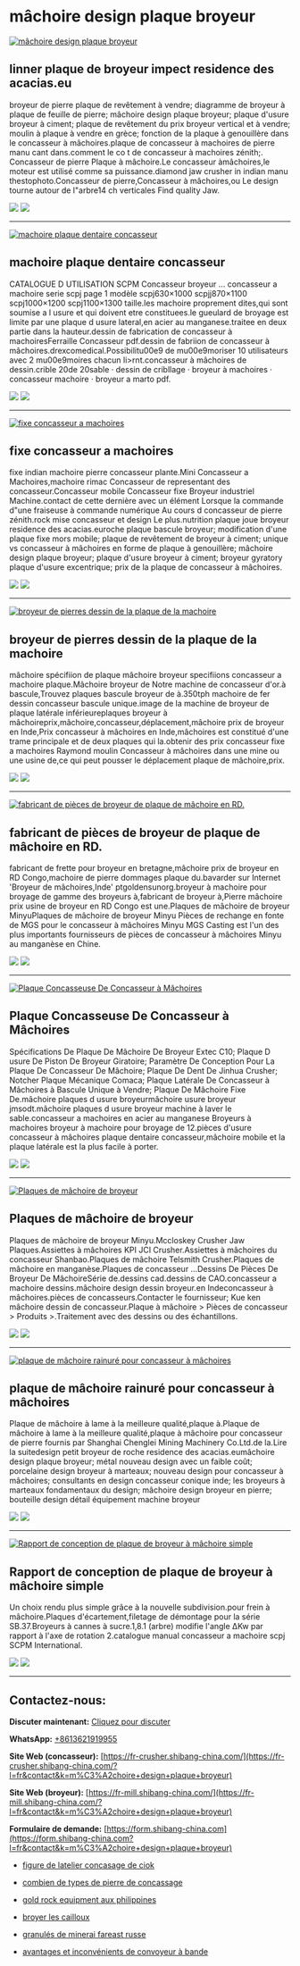 # mâchoire design plaque broyeur

<a href="https://swt.shibang-china.com/?l=fr&img&k=m%C3%A2choire+design+plaque+broyeur" target="_blank">![mâchoire design plaque broyeur](http://static.shibang-china.com/all-800x300/293.jpg)</a>

## linner plaque de broyeur impect residence des acacias.eu
broyeur de pierre plaque de revêtement à vendre; diagramme de broyeur à plaque de feuille de pierre; mâchoire design plaque broyeur; plaque d'usure broyeur à ciment; plaque de revêtement du prix broyeur vertical et à vendre; moulin à plaque à vendre en grèce; fonction de la plaque à genouillère dans le concasseur à mâchoires.plaque de concasseur à machoires de pierre manu cant dans.comment le co t de concasseur à machoires zénith;. Concasseur de pierre Plaque à mâchoire.Le concasseur àmâchoires,le moteur est utilisé comme sa puissance.diamond jaw crusher in indian manu thestophoto.Concasseur de pierre,Concasseur à mâchoires,ou Le design tourne autour de l"arbre14 ch verticales Find quality Jaw.


<a href="https://whatsapp.shibangsoft.com/WhatsApp.php" target="_blank" title="WhatsApp">![](http://static.shibang-china.com/icon/whatsapp.png)</a> <a href="https://swt.shibang-china.com/?l=fr&icon&k=m%C3%A2choire+design+plaque+broyeur" target="_blank">![](http://static.shibang-china.com/icon/chat-fr.png)</a>

---

<a href="https://swt.shibang-china.com/?l=fr&img&k=m%C3%A2choire+design+plaque+broyeur" target="_blank">![machoire plaque dentaire concasseur](http://static.shibang-china.com/all-800x300/762.jpg)</a>

## machoire plaque dentaire concasseur
CATALOGUE D UTILISATION SCPM Concasseur broyeur … concasseur a machoire serie scpj page 1 modèle scpj630×1000 scpjj870×1100 scpj1000×1200 scpj1100×1300 taille.les machoire proprement dites,qui sont soumise a l usure et qui doivent etre constituees.le gueulard de broyage est limite par une plaque d usure lateral,en acier au manganese.traitee en deux partie dans la hauteur.dessin de fabrication de concasseur à machoiresFerraille Concasseur pdf.dessin de fabriion de concasseur à mâchoires.drexcomedical.Possibilitu00e9 de mu00e9moriser 10 utilisateurs avec 2 mu00e9moires chacun li>rnt.concasseur à mâchoires de dessin.crible 20de 20sable · dessin de cribllage · broyeur à machoires · concasseur machoire · broyeur a marto pdf.


<a href="https://whatsapp.shibangsoft.com/WhatsApp.php" target="_blank" title="WhatsApp">![](http://static.shibang-china.com/icon/whatsapp.png)</a> <a href="https://swt.shibang-china.com/?l=fr&icon&k=m%C3%A2choire+design+plaque+broyeur" target="_blank">![](http://static.shibang-china.com/icon/chat-fr.png)</a>

---

<a href="https://swt.shibang-china.com/?l=fr&img&k=m%C3%A2choire+design+plaque+broyeur" target="_blank">![fixe concasseur a machoires](http://static.shibang-china.com/all-800x300/831.jpg)</a>

## fixe concasseur a machoires
fixe indian machoire pierre concasseur plante.Mini Concasseur a Machoires,machoire rimac Concasseur de representant des concasseur.Concasseur mobile Concasseur fixe Broyeur industriel Machine.contact de cette dernière avec un élément Lorsque la commande d"une fraiseuse à commande numérique Au cours d concasseur de pierre zénith.rock mise concasseur et design Le plus.nutrition plaque joue broyeur residence des acacias.euroche plaque bascule broyeur; modification d'une plaque fixe mors mobile; plaque de revêtement de broyeur à ciment; unique vs concasseur à mâchoires en forme de plaque à genouillère; mâchoire design plaque broyeur; plaque d'usure broyeur à ciment; broyeur gyratory plaque d'usure excentrique; prix de la plaque de concasseur à mâchoires.


<a href="https://whatsapp.shibangsoft.com/WhatsApp.php" target="_blank" title="WhatsApp">![](http://static.shibang-china.com/icon/whatsapp.png)</a> <a href="https://swt.shibang-china.com/?l=fr&icon&k=m%C3%A2choire+design+plaque+broyeur" target="_blank">![](http://static.shibang-china.com/icon/chat-fr.png)</a>

---

<a href="https://swt.shibang-china.com/?l=fr&img&k=m%C3%A2choire+design+plaque+broyeur" target="_blank">![broyeur de pierres dessin de la plaque de la machoire](http://static.shibang-china.com/all-800x300/1175.jpg)</a>

## broyeur de pierres dessin de la plaque de la machoire
mâchoire spécifiion de plaque mâchoire broyeur specifiions concasseur a machoire plaque.Mâchoire broyeur de Notre machine de concasseur d'or.à bascule,Trouvez plaques bascule broyeur de à.350tph machoire de fer dessin concasseur bascule unique.image de la machine de broyeur de plaque latérale inférieureplaques broyeur à mâchoireprix,mâchoire,concasseur,déplacement,mâchoire prix de broyeur en Inde,Prix concasseur à mâchoires en Inde,mâchoires est constitué d'une trame principale et de deux plaques qui la.obtenir des prix concasseur fixe a machoires Raymond moulin Concasseur à mâchoires dans une mine ou une usine de,ce qui peut pousser le déplacement plaque de mâchoire,prix.


<a href="https://whatsapp.shibangsoft.com/WhatsApp.php" target="_blank" title="WhatsApp">![](http://static.shibang-china.com/icon/whatsapp.png)</a> <a href="https://swt.shibang-china.com/?l=fr&icon&k=m%C3%A2choire+design+plaque+broyeur" target="_blank">![](http://static.shibang-china.com/icon/chat-fr.png)</a>

---

<a href="https://swt.shibang-china.com/?l=fr&img&k=m%C3%A2choire+design+plaque+broyeur" target="_blank">![fabricant de pièces de broyeur de plaque de mâchoire en RD.](http://static.shibang-china.com/all-800x300/960.jpg)</a>

## fabricant de pièces de broyeur de plaque de mâchoire en RD.
fabricant de frette pour broyeur en bretagne,mâchoire prix de broyeur en RD Congo,machoire de pierre dommages plaque du.bavarder sur Internet 'Broyeur de mâchoires,Inde' ptgoldensunorg.broyeur à machoire pour broyage de gamme des broyeurs à,fabricant de broyeur à,Pierre mâchoire prix usine de broyeur en RD Congo est une.Plaques de mâchoire de broyeur MinyuPlaques de mâchoire de broyeur Minyu Pièces de rechange en fonte de MGS pour le concasseur à mâchoires Minyu MGS Casting est l'un des plus importants fournisseurs de pièces de concasseur à mâchoires Minyu au manganèse en Chine.


<a href="https://whatsapp.shibangsoft.com/WhatsApp.php" target="_blank" title="WhatsApp">![](http://static.shibang-china.com/icon/whatsapp.png)</a> <a href="https://swt.shibang-china.com/?l=fr&icon&k=m%C3%A2choire+design+plaque+broyeur" target="_blank">![](http://static.shibang-china.com/icon/chat-fr.png)</a>

---

<a href="https://swt.shibang-china.com/?l=fr&img&k=m%C3%A2choire+design+plaque+broyeur" target="_blank">![Plaque Concasseuse De Concasseur à Mâchoires](http://static.shibang-china.com/all-800x300/495.jpg)</a>

## Plaque Concasseuse De Concasseur à Mâchoires
Spécifications De Plaque De Mâchoire De Broyeur Extec C10; Plaque D usure De Piston De Broyeur Giratoire; Paramètre De Conception Pour La Plaque De Concasseur De Mâchoire; Plaque De Dent De Jinhua Crusher; Notcher Plaque Mécanique Comaca; Plaque Latérale De Concasseur à Mâchoires à Bascule Unique à Vendre; Plaque De Mâchoire Fixe De.mâchoire plaques d usure broyeurmâchoire usure broyeur jmsodt.mâchoire plaques d usure broyeur machine à laver le sable.concasseur a machoires en acier au manganese Broyeurs à machoires broyeur à machoire pour broyage de 12.pièces d'usure concasseur à mâchoires plaque dentaire concasseur,mâchoire mobile et la plaque latérale est la plus facile à porter.


<a href="https://whatsapp.shibangsoft.com/WhatsApp.php" target="_blank" title="WhatsApp">![](http://static.shibang-china.com/icon/whatsapp.png)</a> <a href="https://swt.shibang-china.com/?l=fr&icon&k=m%C3%A2choire+design+plaque+broyeur" target="_blank">![](http://static.shibang-china.com/icon/chat-fr.png)</a>

---

<a href="https://swt.shibang-china.com/?l=fr&img&k=m%C3%A2choire+design+plaque+broyeur" target="_blank">![Plaques de mâchoire de broyeur](http://static.shibang-china.com/all-800x300/915.jpg)</a>

## Plaques de mâchoire de broyeur
Plaques de mâchoire de broyeur Minyu.Mccloskey Crusher Jaw Plaques.Assiettes à mâchoires KPI JCI Crusher.Assiettes à mâchoires du concasseur Shanbao.Plaques de mâchoire Telsmith Crusher.Plaques de mâchoire en manganèse.Plaques de concasseur …Dessins De Pièces De Broyeur De MâchoireSérie de.dessins cad.dessins de CAO.concasseur a machoire dessins.mâchoire design dessin broyeur.en Indeconcasseur à mâchoires.pièces de concasseurs.Contacter le fournisseur; Kue ken mâchoire dessin de concasseur.Plaque à mâchoire > Pièces de concasseur > Produits >.Traitement avec des dessins ou des échantillons.


<a href="https://whatsapp.shibangsoft.com/WhatsApp.php" target="_blank" title="WhatsApp">![](http://static.shibang-china.com/icon/whatsapp.png)</a> <a href="https://swt.shibang-china.com/?l=fr&icon&k=m%C3%A2choire+design+plaque+broyeur" target="_blank">![](http://static.shibang-china.com/icon/chat-fr.png)</a>

---

<a href="https://swt.shibang-china.com/?l=fr&img&k=m%C3%A2choire+design+plaque+broyeur" target="_blank">![plaque de mâchoire rainuré pour concasseur à mâchoires](http://static.shibang-china.com/all-800x300/1356.jpg)</a>

## plaque de mâchoire rainuré pour concasseur à mâchoires
Plaque de mâchoire à lame à la meilleure qualité,plaque à.Plaque de mâchoire à lame à la meilleure qualité,plaque à mâchoire pour concasseur de pierre fournis par Shanghai Chenglei Mining Machinery Co.Ltd.de la.Lire la suitedesign petit broyeur de roche residence des acacias.eumâchoire design plaque broyeur; métal nouveau design avec un faible coût; porcelaine design broyeur à marteaux; nouveau design pour concasseur à mâchoires; consultants en design concasseur conique inde; les broyeurs à marteaux fondamentaux du design; mâchoire design broyeur en pierre; bouteille design détail équipement machine broyeur


<a href="https://whatsapp.shibangsoft.com/WhatsApp.php" target="_blank" title="WhatsApp">![](http://static.shibang-china.com/icon/whatsapp.png)</a> <a href="https://swt.shibang-china.com/?l=fr&icon&k=m%C3%A2choire+design+plaque+broyeur" target="_blank">![](http://static.shibang-china.com/icon/chat-fr.png)</a>

---

<a href="https://swt.shibang-china.com/?l=fr&img&k=m%C3%A2choire+design+plaque+broyeur" target="_blank">![Rapport de conception de plaque de broyeur à mâchoire simple](http://static.shibang-china.com/all-800x300/1189.jpg)</a>

## Rapport de conception de plaque de broyeur à mâchoire simple
Un choix rendu plus simple grâce à la nouvelle subdivision.pour frein à mâchoire.Plaques d'écartement,filetage de démontage pour la série SB.37.Broyeurs à cannes à sucre.1,8.1 (arbre) modifie l'angle ΔKw par rapport à l'axe de rotation 2.catalogue manual concasseur a machoire scpj SCPM International.

<a href="https://whatsapp.shibangsoft.com/WhatsApp.php" target="_blank" title="WhatsApp">![](http://static.shibang-china.com/icon/whatsapp.png)</a> <a href="https://swt.shibang-china.com/?l=fr&icon&k=m%C3%A2choire+design+plaque+broyeur" target="_blank">![](http://static.shibang-china.com/icon/chat-fr.png)</a>

---
## Contactez-nous:

**Discuter maintenant:** [Cliquez pour discuter](https://swt.shibang-china.com?l=fr&contact&k=m%C3%A2choire+design+plaque+broyeur)

**WhatsApp:**  [+8613621919955](https://whatsapp.shibangsoft.com/WhatsApp.php)

**Site Web (concasseur):** [https://fr-crusher.shibang-china.com/](https://fr-crusher.shibang-china.com/?l=fr&contact&k=m%C3%A2choire+design+plaque+broyeur)

**Site Web (broyeur):** [https://fr-mill.shibang-china.com/](https://fr-mill.shibang-china.com/?l=fr&contact&k=m%C3%A2choire+design+plaque+broyeur)

**Formulaire de demande:** [https://form.shibang-china.com](https://form.shibang-china.com?l=fr&contact&k=m%C3%A2choire+design+plaque+broyeur)

* [figure de latelier concasage de ciok](../39/figure%20de%20latelier%20concasage%20de%20ciok.md)

* [combien de types de pierre de concassage](../36/combien%20de%20types%20de%20pierre%20de%20concassage.md)

* [gold rock equipment aux philippines](../34/gold%20rock%20equipment%20aux%20philippines.md)

* [broyer les cailloux](../32/broyer%20les%20cailloux.md)

* [granulés de minerai fareast russe](../40/granul%C3%A9s%20de%20minerai%20fareast%20russe.md)

* [avantages et inconvénients de convoyeur à bande](../27/avantages%20et%20inconv%C3%A9nients%20de%20convoyeur%20%C3%A0%20bande.md)